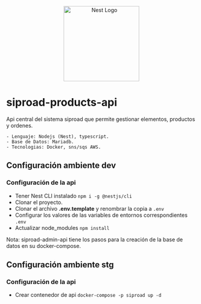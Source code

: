 <p align="center">
  <a href="http://nestjs.com/" target="blank"><img src="https://nestjs.com/img/logo-small.svg" width="200" alt="Nest Logo" /></a>
</p>

# siproad-products-api
Api central del sistema siproad que permite gestionar elementos, productos y ordenes.

```
- Lenguaje: Nodejs (Nest), typescript.
- Base de Datos: Mariadb.
- Tecnologias: Docker, sns/sqs AWS.
```

## Configuración ambiente dev

### Configuración de la api
* Tener Nest CLI instalado ```npm i -g @nestjs/cli```
* Clonar el proyecto.
* Clonar el archivo __.env.template__ y renombrar la copia a ```.env```
* Configurar los valores de las variables de entornos correspondientes ```.env```
* Actualizar node_modules ```npm install```

Nota: siproad-admin-api tiene los pasos para la creación de la base de datos en su docker-compose.

## Configuración ambiente stg

### Configuración de la api
* Crear contenedor de api ```docker-compose -p siproad up -d```
